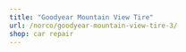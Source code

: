 ```yaml
---
title: "Goodyear Mountain View Tire"
url: /norco/goodyear-mountain-view-tire-3/
shop: car repair
---
```

